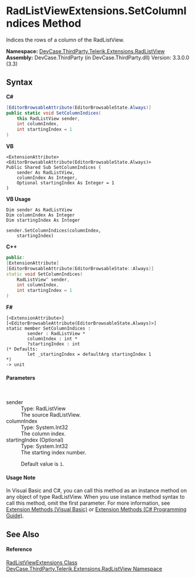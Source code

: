 # RadListViewExtensions.SetColumnIndices Method 
 

Indices the rows of a column of the RadListView.

**Namespace:**&nbsp;<a href="N_DevCase_ThirdParty_Telerik_Extensions_RadListView">DevCase.ThirdParty.Telerik.Extensions.RadListView</a><br />**Assembly:**&nbsp;DevCase.ThirdParty (in DevCase.ThirdParty.dll) Version: 3.3.0.0 (3.3)

## Syntax

**C#**<br />
``` C#
[EditorBrowsableAttribute(EditorBrowsableState.Always)]
public static void SetColumnIndices(
	this RadListView sender,
	int columnIndex,
	int startingIndex = 1
)
```

**VB**<br />
``` VB
<ExtensionAttribute>
<EditorBrowsableAttribute(EditorBrowsableState.Always)>
Public Shared Sub SetColumnIndices ( 
	sender As RadListView,
	columnIndex As Integer,
	Optional startingIndex As Integer = 1
)
```

**VB Usage**<br />
``` VB Usage
Dim sender As RadListView
Dim columnIndex As Integer
Dim startingIndex As Integer

sender.SetColumnIndices(columnIndex, 
	startingIndex)
```

**C++**<br />
``` C++
public:
[ExtensionAttribute]
[EditorBrowsableAttribute(EditorBrowsableState::Always)]
static void SetColumnIndices(
	RadListView^ sender, 
	int columnIndex, 
	int startingIndex = 1
)
```

**F#**<br />
``` F#
[<ExtensionAttribute>]
[<EditorBrowsableAttribute(EditorBrowsableState.Always)>]
static member SetColumnIndices : 
        sender : RadListView * 
        columnIndex : int * 
        ?startingIndex : int 
(* Defaults:
        let _startingIndex = defaultArg startingIndex 1
*)
-> unit 

```


#### Parameters
&nbsp;<dl><dt>sender</dt><dd>Type: RadListView<br />The source RadListView.</dd><dt>columnIndex</dt><dd>Type: System.Int32<br />The column index.</dd><dt>startingIndex (Optional)</dt><dd>Type: System.Int32<br />The starting index number. 

 Default value is `1`.</dd></dl>

#### Usage Note
In Visual Basic and C#, you can call this method as an instance method on any object of type RadListView. When you use instance method syntax to call this method, omit the first parameter. For more information, see <a href="https://docs.microsoft.com/dotnet/visual-basic/programming-guide/language-features/procedures/extension-methods">Extension Methods (Visual Basic)</a> or <a href="https://docs.microsoft.com/dotnet/csharp/programming-guide/classes-and-structs/extension-methods">Extension Methods (C# Programming Guide)</a>.

## See Also


#### Reference
<a href="T_DevCase_ThirdParty_Telerik_Extensions_RadListView_RadListViewExtensions">RadListViewExtensions Class</a><br /><a href="N_DevCase_ThirdParty_Telerik_Extensions_RadListView">DevCase.ThirdParty.Telerik.Extensions.RadListView Namespace</a><br />